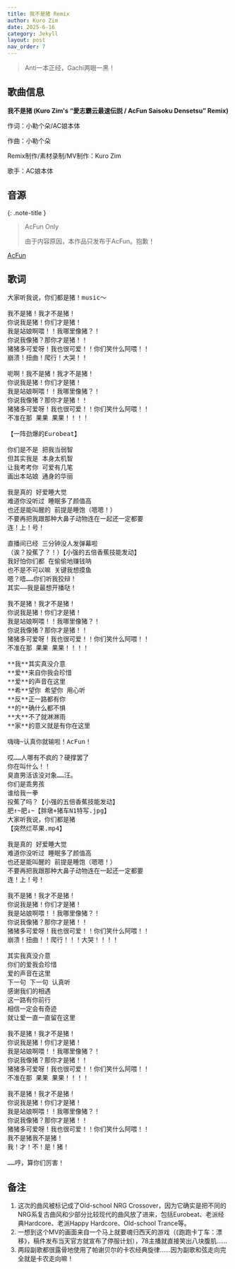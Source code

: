 ```yaml
---
title: 我不是猪 Remix
author: Kuro Zim
date: 2025-6-16
category: Jekyll
layout: post
nav_order: 7
---
```


> Anti一本正经，Gachi两眼一黑！

## 歌曲信息

**我不是猪 (Kuro Zim's “愛志霸云最速伝説 / AcFun Saisoku Densetsu” Remix)**

作词：小勒个朵/AC娘本体

作曲：小勒个朵

Remix制作/素材录制/MV制作：Kuro Zim

歌手：AC娘本体

## 音源

{: .note-title }
> AcFun Only
>
> 由于内容原因，本作品只发布于AcFun。抱歉！

[AcFun](https://www.acfun.cn/v/ac47400328)

## 歌词

<pre>
大家听我说，你们都是猪！music～

我不是猪！我才不是猪！
你说我是猪！你们才是猪！
我是站娘啊喂！！我哪里像猪？！
你说我像猪？那你才是猪！！
猪猪多可爱呀！我也很可爱！！你们笑什么阿喂！！
崩溃！扭曲！爬行！大哭！！

呃啊！我不是猪！我才不是猪！
你说我是猪！你们才是猪！
我是站娘啊喂！！我哪里像猪？！
你说我像猪？那你才是猪！！
猪猪多可爱呀！我也很可爱！！你们笑什么阿喂！！
不准在那 果果 果果！！！！

【一阵劲爆的Eurobeat】

你们是不是 把我当弱智
但其实我是 本身太机智
让我考考你 可爱有几笔
画出本站娘 通身的华丽

我是真的 好爱睡大觉
难道你没听过 睡眠多了颜值高
也还是能叫醒的 前提是睡饱（嗯嗯！）
不要再把我跟那种大鼻子动物连在一起还一定都要
连！上！号！

直播间已经 三分钟没人发弹幕啦
（诶？投蕉了？！）【小强的五倍香蕉技能发动】
我好怕你们都 在偷偷地赚钱呐
也不是不可以嘛 关键我想摸鱼
嗯？唔……你们听我狡辩！
其实——我是最想开播哒！

我不是猪！我才不是猪！
你说我是猪！你们才是猪！
我是站娘啊喂！！我哪里像猪？！
你说我像猪？那你才是猪！！
猪猪多可爱呀！我也很可爱！！你们笑什么阿喂！！
不准在那 果果 果果！！！！

**我**其实真没介意
**爱**来自你我会珍惜
**爱**的声音在这里
**希**望你 希望你 用心听
**反**正一路都有你
**的**确什么都不惧
**大**不了就淋淋雨
**家**的意义就是有你在这里

嗨嗨~认真你就输啦！AcFun！

哎……人哪有不疯的？硬撑罢了
你在叫什么！！
臭直男活该没对象……汪。
你们是乖男孩
谁给我一拳
投蕉了吗？【小强的五倍香蕉技能发动】
肥↑~肥↓~【胖墩+猪车N1特写.jpg】
大家听我说，你们都是猪
【突然烂苹果.mp4】

我是真的 好爱睡大觉
难道你没听过 睡眠多了颜值高
也还是能叫醒的 前提是睡饱（嗯嗯！）
不要再把我跟那种大鼻子动物连在一起还一定都要
连！上！号！

我不是猪！我才不是猪！
你说我是猪！你们才是猪！
我是站娘啊喂！！我哪里像猪？！
你说我像猪？那你才是猪！！
猪猪多可爱呀！我也很可爱！！你们笑什么阿喂！！
崩溃！扭曲！！爬行！！！大哭！！！！

其实我真没介意
你们的爱我会珍惜
爱的声音在这里
下一句 下一句 认真听
感谢我们的相遇
这一路有你前行
相信一定会有奇迹
就让爱一直一直留在这里

我不是猪！我才不是猪！
你说我是猪！你们才是猪！
我是站娘啊喂！！我哪里像猪？！
你说我像猪？那你才是猪！！
猪猪多可爱呀！我也很可爱！！你们笑什么阿喂！！
不准在那 果果 果果！！！！

我不是猪！我才不是猪！
你说我是猪！你们才是猪！
我是站娘啊喂！！我哪里像猪？！
你说我像猪？那你才是猪！！
猪猪多可爱呀！我也很可爱！！你们笑什么阿喂！！
我不是猪我不是猪！
我！才！不！是！猪！

……哼，算你们厉害！</pre>

## 备注

1. 这次的曲风被标记成了Old-school NRG Crossover，因为它确实是把不同的NRG系复古曲风和少部分比较现代的曲风放了进来，包括Eurobeat、老派经典Hardcore、老派Happy Hardcore、Old-school Trance等。
2. 一想到这个MV的画面来自一个马上就要魂归西天的游戏（《跑跑卡丁车：漂移》，稿件发布当天官方就宣布了停服计划），78主播就直接笑出八块腹肌……
3. 两段副歌都很露骨地使用了帕谢贝尔的卡农经典旋律……因为副歌和弦走向完全就是卡农走向嘛！